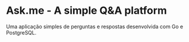 # Ask.me - A simple Q&A platform

Uma aplicação simples de perguntas e respostas desenvolvida com Go e PostgreSQL.
